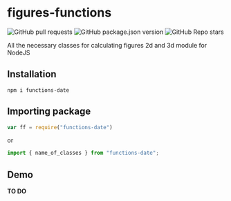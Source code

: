 # figures-functions

![GitHub pull requests](https://img.shields.io/github/issues-pr-raw/kry008/figures-functions) ![GitHub package.json version](https://img.shields.io/github/package-json/v/kry008/figures-functions) ![GitHub Repo stars](https://img.shields.io/github/stars/kry008/figures-functions?style=social)  

 All the necessary classes for calculating figures 2d and 3d module for NodeJS

## Installation
```console
npm i functions-date
```
## Importing package
```js
var ff = require("functions-date")
```
or
```js
import { name_of_classes } from "functions-date";
```

## Demo
**TO DO**